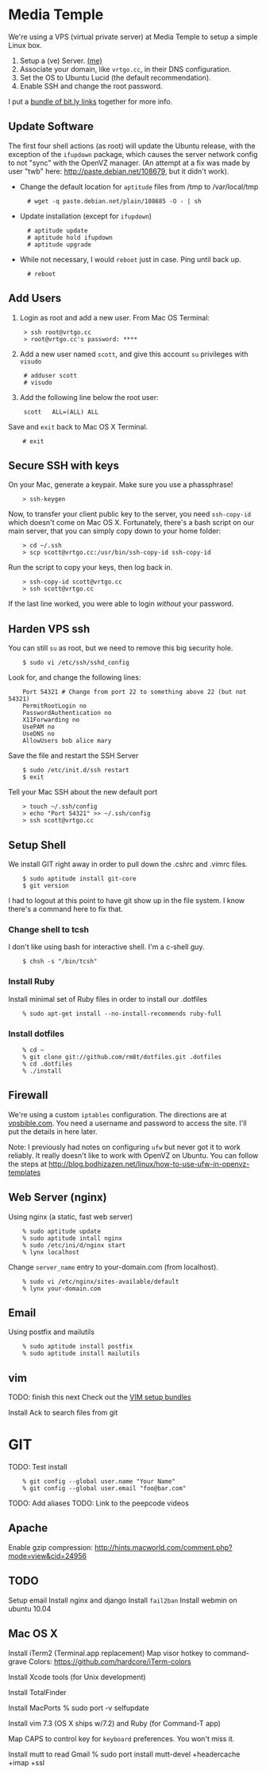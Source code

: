 Media Temple
============

We're using a VPS (virtual private server) at Media Temple to setup a simple Linux box.

1. Setup a (ve) Server. [(me)][2]
2. Associate your domain, like `vrtgo.cc`, in their DNS configuration.
3. Set the OS to Ubuntu Lucid (the default recommendation).
4. Enable SSH and change the root password.

I put a [bundle of bit.ly links][1] together for more info.

[1]: http://bit.ly/bundles/vertigo/1  
[2]: http://mediatemple.net/webhosting/ve/
[3]: http://vpsbible.com/security/harden-ssh-create-firewall/

Update Software
---------------
The first four shell actions (as root) will update the Ubuntu release, with the
exception of the `ifupdown` package, which causes the server network config to
not "sync" with the OpenVZ manager. (An attempt at a fix was made by user "twb"
here: http://paste.debian.net/108679, but it didn't work).


* Change the default location for `aptitude` files from /tmp to /var/local/tmp 

		# wget -q paste.debian.net/plain/108685 -O - | sh

* Update installation (except for `ifupdown`)

		# aptitude update
		# aptitude hold ifupdown
		# aptitude upgrade

* While not necessary, I would `reboot` just in case. Ping until back up.

		# reboot

Add Users
---------
1. Login as root and add a new user. From Mac OS Terminal:

		> ssh root@vrtgo.cc  
		> root@vrtgo.cc's password: ****  

2. Add a new user named `scott`, and give this account `su` privileges with `visudo`

		# adduser scott  
		# visudo  

3. Add the following line below the root user:

		scott	ALL=(ALL) ALL

Save and `exit` back to Mac OS X Terminal.

		# exit


Secure SSH with keys
--------------------
On your Mac, generate a keypair. Make sure you use a phassphrase! 

		> ssh-keygen 

Now, to transfer your client public key to the server, you need `ssh-copy-id`
which doesn't come on Mac OS X. Fortunately, there's a bash script on our 
main server, that you can simply copy down to your home folder:

		> cd ~/.ssh
		> scp scott@vrtgo.cc:/usr/bin/ssh-copy-id ssh-copy-id

Run the script to copy your keys, then log back in.

		> ssh-copy-id scott@vrtgo.cc
		> ssh scott@vrtgo.cc

If the last line worked, you were able to login *without* your password.



Harden VPS ssh
------------------
You can still `su` as root, but we need to remove this big security hole.

		$ sudo vi /etc/ssh/sshd_config
	
Look for, and change the following lines:
	
		Port 54321 # Change from port 22 to something above 22 (but not 54321)
		PermitRootLogin no
		PasswordAuthentication no
		X11Forwarding no
		UsePAM no
		UseDNS no
		AllowUsers bob alice mary

Save the file and restart the SSH Server

		$ sudo /etc/init.d/ssh restart
		$ exit

Tell your Mac SSH about the new default port

		> touch ~/.ssh/config
		> echo "Port 54321" >> ~/.ssh/config
		> ssh scott@vrtgo.cc


Setup Shell 
-----------
We install GIT right away in order to pull down the .cshrc and .vimrc files.

		$ sudo aptitude install git-core
		$ git version

I had to logout at this point to have git show up in the file system. I know there's a command here to fix that. 

### Change shell to tcsh
I don't like using bash for interactive shell. I'm a c-shell guy.

		$ chsh -s "/bin/tcsh"


### Install Ruby

Install minimal set of Ruby files in order to install our .dotfiles

		% sudo apt-get install --no-install-recommends ruby-full

### Install dotfiles

		% cd ~
		% git clone git://github.com/rm8t/dotfiles.git .dotfiles
		% cd .dotfiles
		% ./install

Firewall
--------
We're using a custom `iptables` configuration. The directions are at [vpsbible.com][3]. You need a username and password to access the site. I'll put the details in here later.

Note: I previously had notes on configuring `ufw` but never got it to work reliably. It really doesn't like to work with OpenVZ on Ubuntu. 
You can follow the steps at http://blog.bodhizazen.net/linux/how-to-use-ufw-in-openvz-templates


Web Server (nginx)
------------------
Using nginx (a static, fast web server)

		% sudo aptitude update
		% sudo aptitude intall nginx
		% sudo /etc/ini/d/nginx start
		% lynx localhost

Change `server_name` entry to your-domain.com (from localhost).

		% sudo vi /etc/nginx/sites-available/default
		% lynx your-domain.com
		
Email
-----
Using postfix and mailutils

		% sudo aptitude install postfix
		% sudo aptitude install mailutils

vim
---
TODO: finish this next
Check out the [VIM setup bundles][5]

[5]: http://bit.ly/bundles/vertigo/4

Install Ack to search files from git

GIT
===
TODO: Test install 

		% git config --global user.name "Your Name"
		% git config --global user.email "foo@bar.com"

TODO: Add aliases
TODO: Link to the peepcode videos

Apache
------
Enable gzip compression:
	http://hints.macworld.com/comment.php?mode=view&cid=24956

TODO
----
Setup email
Install nginx and django
Install `fail2ban`
Install webmin on ubuntu 10.04

Mac OS X
--------
Install iTerm2 (Terminal.app replacement)
	Map visor hotkey to command-grave 
	Colors: https://github.com/hardcore/iTerm-colors

Install Xcode tools (for Unix development)

Install TotalFinder

Install MacPorts
		% sudo port -v selfupdate

Install vim 7.3 (OS X ships w/7.2) and Ruby (for Command-T app)

Map CAPS to control key for `keyboard` preferences. You won't miss it.

Install mutt to read Gmail
		% sudo port install mutt-devel +headercache +imap +ssl
		



